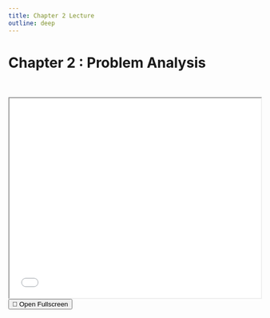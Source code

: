 ```yaml
---
title: Chapter 2 Lecture
outline: deep
---
```


# Chapter 2 : Problem Analysis



<br>
<br>




<iframe src="./chapter-02.pdf" width="100%" height="400" allowfullscreen></iframe>

<br>

<a href="./chapter-02.pdf" target="_blank" rel="noopener">
  <button class="open-pdf-btn">
    📖 Open Fullscreen
  </button>
</a>
